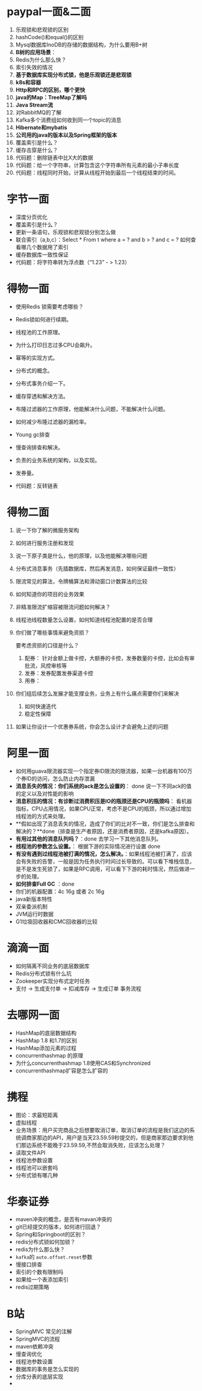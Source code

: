 # paypal一面&二面

1. 乐观锁和悲观锁的区别
2. hashCode()和equal()的区别
3. Mysql数据库InoDB的存储的数据结构，为什么要用B+树
4. **B树的应用场景**：
5. Redis为什么那么快？
6. 索引失效的情况
7. **基于数据库实现分布式锁，他是乐观锁还是悲观锁**
8. **k8s和容器**
9. **Http和RPC的区别，哪个更快**
10. **java的Map：TreeMap了解吗**
11. **Java Stream流**
12. 对RabbitMQ的了解
13. Kafka多个消费组如何收到同一个topic的消息
14. **Hibernate和mybatis**
15. **公司用的java的版本以及Spring框架的版本**
16. 覆盖索引是什么？
17. 缓存击穿是什么？
18. 代码题：删除链表中比X大的数据
19. 代码题：给一个字符串，计算包含这个字符串所有元素的最小子串长度
20. 代码题：线程同时开始，计算从线程开始到最后一个线程结束的时间。

# 字节一面

- 深度分页优化
- 覆盖索引是什么？
- 更新一条语句，乐观锁和悲观锁分别怎么做
- 联合索引（a,b,c）：Select * From t where a = ?  and b > ? and c = ?   如何查看哪几个数据用了索引
- 缓存数据库一致性保证
- 代码题：将字符串转为浮点数（“1.23” - > 1.23）



# 得物一面

- 使用Redis 锁需要考虑哪些？
- Redis锁如何进行续期。
- 线程池的工作原理。
- 为什么打印日志过多CPU会飙升。
- 幂等的实现方式。
- 分布式的概念。
- 分布式事务介绍一下。
- 缓存穿透和解决方法。
- 布隆过滤器的工作原理，他能解决什么问题，不能解决什么问题。
- 如何减少布隆过滤器的漏检率。

- Young gc排查
- 慢查询排查和解决。
- 负责的业务系统的架构，以及实现。
- 发券量。
- 代码题：反转链表

#  得物二面

1. 说一下你了解的微服务架构

2. 如何进行服务注册和发现

3. 说一下原子类是什么，他的原理，以及他能解决哪些问题

4. 分布式消息事务（先插数据库，然后再发消息，如何保证最终一致性）

5. 限流常见的算法，令牌桶算法和滑动窗口计数算法的比较

6. 如何知道你的项目的业务效果

7. 非精准限流扩缩容被限流问题如何解决？

8. 线程池线程数量怎么设置，如何知道线程池配置的是否合理

9. 你们做了哪些事情来避免资损？  

   要考虑资损的口径是什么？

   1. 配券： 针对金额上做卡控，大额券的卡控，发券数量的卡控，比如会有审批流，风控审核等
   2. 发券：发券配置发券渠道卡控
   3. 用券：

10. 你们组后续怎么发展才能支撑业务，业务上有什么痛点需要你们来解决
    1. 如何快速迭代
    2. 稳定性保障

11. 如果让你设计一个优惠券系统，你会怎么设计才会避免上述的问题

# 阿里一面

- 如何用guava限流器实现一个指定券ID限流的限流器，如果一台机器有100万个券ID的访问，怎么防止内存泄漏
- **消息丢失的情况：你们系统的ack是怎么设置的**： done 说一下不同ack的值的定义以及对性能的影响
- **消息积压的情况：有诊断过消费积压是IO的瓶颈还是CPU的瓶颈吗**： 看机器指标，CPU占用情况，如果CPU正常，考虑不是CPU的瓶颈，所以通过增加线程池的方式来处理。
- **假如出现了消息丢失的情况，造成了你们的比对不一致，你们是怎么排查和解决的？**done（排查是生产者原因，还是消费者原因，还是kafka原因）。
- **有用过其他的消息队列吗？**：done 去学习一下其他消息队列。
- **线程池的参数怎么设置。**： 根据下游的实际情况进行设置 done
- **有没有遇到过线程池被打满的情况，怎么解决。**：如果线程池被打满了，应该会有失败的告警，一般是因为任务执行时间过长导致的。可以看下堆栈信息，是不是发生死锁了，如果是RPC调用，可以看下下游的耗时情况，然后做进一步的处理。
- **如何排查Full GC** ：done
- 你们的机器配置：4c 16g 或者 2c 16g
- java新版本特性
- 双亲委派机制
- JVM运行时数据
- G1垃圾回收器和CMC回收器的比较

# 滴滴一面

- 如何隔离不同业务的底层数据库
- Redis分布式锁有什么坑
- Zookeeper实现分布式定时任务
- 支付 -> 生成支付单  -> 扣减库存 -> 生成订单 事务流程

# 去哪网一面

- HashMap的底层数据结构
- HashMap 1.8 和1.7的区别
- HashMap添加元素的过程
- concurrenthashmap 的原理
- 为什么concurrenthashmap 1.8使用CAS和Synchronized
- concurrenthashmap扩容是怎么扩容的

# 携程

- 图论：求最短距离
- 虚拟线程
- 业务场景：用户买完商品之后想要取消订单，取消订单的流程是我们这边的系统调商家那边的API，用户是当天23.59.59秒提交的，但是商家那边要求到他们那边系统不能晚于23.59.59,不然会取消失败，应该怎么处理？
- 读取文件API
- 线程池参数设置
- 线程池可以嵌套吗
- 分布式锁有哪几种

# 华泰证券

- maven冲突的概念，是否有mavan冲突的
- git已经提交的版本，如何进行回退？
- Spring和Springboot的区别？
- redis分布式锁如何加锁？
- redis为什么那么快？
- `kafka`的 `auto.offset.reset`参数
- 慢接口排查
- 索引的个数有限制吗
- 如果给一个表添加索引
- redis过期策略

# B站

- SpringMVC 常见的注解
- SpringMVC的流程
- maven依赖冲突
- 慢查询优化
- 线程池参数设置
- 数据库的事务是怎么实现的
- 分库分表的底层实现
- 



